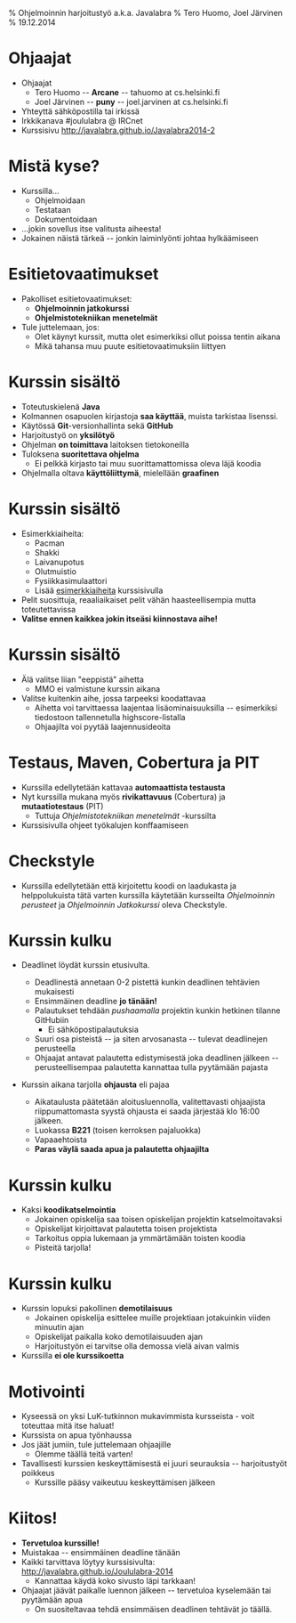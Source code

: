 % Ohjelmoinnin harjoitustyö a.k.a. Javalabra
% Tero Huomo, Joel Järvinen
% 19.12.2014

# Ohjaajat

- Ohjaajat
    - Tero Huomo -- **Arcane** -- tahuomo at cs.helsinki.fi
    - Joel Järvinen -- **puny** -- joel.jarvinen at cs.helsinki.fi
- Yhteyttä sähköpostilla tai irkissä
- Irkkikanava #joululabra @ IRCnet
- Kurssisivu <http://javalabra.github.io/Javalabra2014-2>

# Mistä kyse?

- Kurssilla...
    - Ohjelmoidaan
	 - Testataan
    - Dokumentoidaan
- ...jokin sovellus itse valitusta aiheesta!
- Jokainen näistä tärkeä -- jonkin laiminlyönti johtaa hylkäämiseen

# Esitietovaatimukset

- Pakolliset esitietovaatimukset:
    - **Ohjelmoinnin jatkokurssi**
    - **Ohjelmistotekniikan menetelmät**
- Tule juttelemaan, jos:
    - Olet käynyt kurssit, mutta olet esimerkiksi ollut poissa tentin aikana
    - Mikä tahansa muu puute esitietovaatimuksiin liittyen

# Kurssin sisältö

- Toteutuskielenä **Java**
- Kolmannen osapuolen kirjastoja **saa käyttää**, muista tarkistaa lisenssi.
- Käytössä **Git**-versionhallinta sekä **GitHub**
- Harjoitustyö on **yksilötyö**
- Ohjelman **on toimittava** laitoksen tietokoneilla
- Tuloksena **suoritettava ohjelma**
    - Ei pelkkä kirjasto tai muu suorittamattomissa oleva läjä koodia
- Ohjelmalla oltava **käyttöliittymä**, mielellään **graafinen**

# Kurssin sisältö

- Esimerkkiaiheita:
    - Pacman
    - Shakki
    - Laivanupotus
    - Olutmuistio
    - Fysiikkasimulaattori
    - Lisää [esimerkkiaiheita](Esimerkkejä-aihesta.md) kurssisivulla
- Pelit suosittuja, reaaliaikaiset pelit vähän haasteellisempia mutta toteutettavissa
- **Valitse ennen kaikkea jokin itseäsi kiinnostava aihe!**

# Kurssin sisältö

- Älä valitse liian "eeppistä" aihetta
    - MMO ei valmistune kurssin aikana
- Valitse kuitenkin aihe, jossa tarpeeksi koodattavaa
    - Aihetta voi tarvittaessa laajentaa lisäominaisuuksilla -- esimerkiksi tiedostoon tallennetulla highscore-listalla
    - Ohjaajilta voi pyytää laajennusideoita

# Testaus, Maven, Cobertura ja PIT

- Kurssilla edellytetään kattavaa **automaattista testausta**
- Nyt kurssilla mukana myös **rivikattavuus** (Cobertura) ja **mutaatiotestaus** (PIT)
    - Tuttuja *Ohjelmistotekniikan menetelmät* -kurssilta
- Kurssisivulla ohjeet työkalujen konffaamiseen

# Checkstyle

- Kurssilla edellytetään että kirjoitettu koodi on laadukasta ja helppolukuista tätä varten kurssilla käytetään kursseilta *Ohjelmoinnin perusteet* ja *Ohjelmoinnin Jatkokurssi* oleva Checkstyle.

# Kurssin kulku

- Deadlinet löydät kurssin etusivulta.
    - Deadlinestä annetaan 0-2 pistettä kunkin deadlinen tehtävien mukaisesti
    - Ensimmäinen deadline **jo tänään!**
    - Palautukset tehdään *pushaamalla* projektin kunkin hetkinen tilanne GitHubiin
        - Ei sähköpostipalautuksia
    - Suuri osa pisteistä -- ja siten arvosanasta -- tulevat deadlinejen perusteella
    - Ohjaajat antavat palautetta edistymisestä joka deadlinen jälkeen -- perusteellisempaa palautetta kannattaa tulla pyytämään pajasta

- Kurssin aikana tarjolla **ohjausta** eli pajaa
    - Aikataulusta päätetään aloitusluennolla, valitettavasti ohjaajista riippumattomasta syystä ohjausta ei saada järjestää klo 16:00 jälkeen.
    - Luokassa **B221** (toisen kerroksen pajaluokka)
    - Vapaaehtoista
    - **Paras väylä saada apua ja palautetta ohjaajilta**

# Kurssin kulku

- Kaksi **koodikatselmointia**
    - Jokainen opiskelija saa toisen opiskelijan projektin katselmoitavaksi
    - Opiskelijat kirjoittavat palautetta toisen projektista
    - Tarkoitus oppia lukemaan ja ymmärtämään toisten koodia
    - Pisteitä tarjolla!

# Kurssin kulku

- Kurssin lopuksi pakollinen **demotilaisuus**
    - Jokainen opiskelija esittelee muille projektiaan jotakuinkin viiden minuutin ajan
    - Opiskelijat paikalla koko demotilaisuuden ajan
    - Harjoitustyön ei tarvitse olla demossa vielä aivan valmis
- Kurssilla **ei ole kurssikoetta**

# Motivointi

- Kyseessä on yksi LuK-tutkinnon mukavimmista kursseista - voit toteuttaa mitä itse haluat!
- Kurssista on apua työnhaussa
- Jos jäät jumiin, tule juttelemaan ohjaajille
    - Olemme täällä teitä varten!
- Tavallisesti kurssien keskeyttämisestä ei juuri seurauksia -- harjoitustyöt poikkeus
    - Kurssille pääsy vaikeutuu keskeyttämisen jälkeen

# Kiitos!

- **Tervetuloa kurssille!**
- Muistakaa -- ensimmäinen deadline tänään
- Kaikki tarvittava löytyy kurssisivulta: <http://javalabra.github.io/Joululabra-2014>
    - Kannattaa käydä koko sivusto läpi tarkkaan!
- Ohjaajat jäävät paikalle luennon jälkeen -- tervetuloa kyselemään tai pyytämään apua
	 - On suositeltavaa tehdä ensimmäisen deadlinen tehtävät jo täällä.
